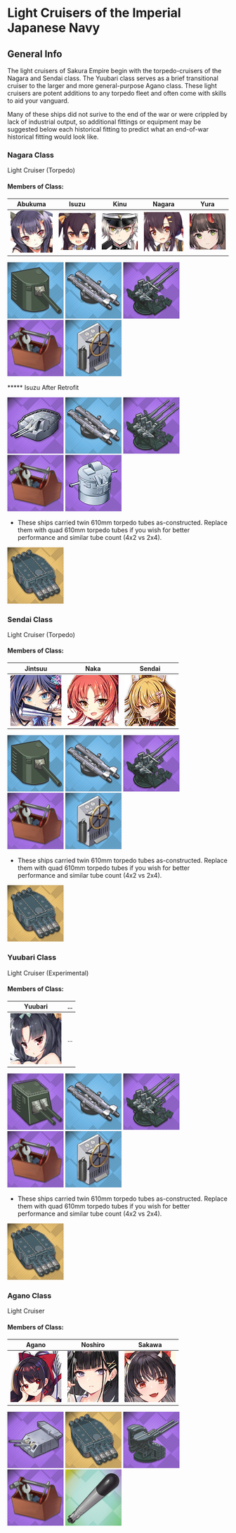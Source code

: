 # Light Cruisers of the Imperial Japanese Navy

## General Info

The light cruisers of Sakura Empire begin with the torpedo-cruisers of the Nagara and Sendai class. The Yuubari class serves as a brief transitional cruiser to the larger and more general-purpose Agano class. These light cruisers are potent additions to any torpedo fleet and often come with skills to aid your vanguard.

Many of these ships did not surive to the end of the war or were crippled by lack of industrial output, so additional fittings or equipment may be suggested below each historical fitting to predict what an end-of-war historical fitting would look like.

### Nagara Class

Light Cruiser (Torpedo) <br/>

#### Members of Class: <br/>
Abukuma | Isuzu | Kinu | Nagara | Yura
| ------ | ------ | ------ | ------ | ------ |
![Abukuma](/Icons/Ship/SakuraEmpire/Abukuma.png) | ![Isuzu](/Icons/Ship/SakuraEmpire/Isuzu.png) | ![Kinu](/Icons/Ship/SakuraEmpire/Kinu.png) | ![Nagara](/Icons/Ship/SakuraEmpire/Nagara.png) | ![Yura](/Icons/Ship/SakuraEmpire/Yura.png) <br/>

![Single140](/Icons/Equipment/Guns/CL/50Caliber3rdYearType14cm.png)
![Twin610](/Icons/Equipment/Torpedo/Surface/610mmTwinIJN.png)
![25mmT](/Icons/Equipment/AA/25mmType96T.png)
![RepairToolkit](/Icons/Equipment/Auxiliary/RepairToolkit.png)
![SteeringGear](/Icons/Equipment/Auxiliary/SteeringGear.png) <br/>

***** Isuzu After Retrofit

![127mm50ModA](/Icons/Equipment/Guns/DD/50Caliber3rdYearType12.7cmModB.png)
![Twin610](/Icons/Equipment/Torpedo/Surface/610mmTwinIJN.png)
![25mmTR](/Icons/Equipment/AA/25mmType96TT.png)
![RepairToolkit](/Icons/Equipment/Auxiliary/RepairToolkit.png)
![SteeringGear](/Icons/Equipment/Auxiliary/Type94HAFD.png) <br/>

* These ships carried twin 610mm torpedo tubes as-constructed. Replace them with quad 610mm torpedo tubes if you wish for better performance and similar tube count (4x2 vs 2x4).

![Quad610](/Icons/Equipment/Torpedo/Surface/610mmQuadIJN.png) <br/>

### Sendai Class

Light Cruiser (Torpedo) <br/>

#### Members of Class: <br/>
Jintsuu | Naka | Sendai |
| ------ | ------ | ------ |
![Jintsuu](/Icons/Ship/SakuraEmpire/Jintsuu.png) | ![Naka](/Icons/Ship/SakuraEmpire/Naka.png) | ![Sendai](/Icons/Ship/SakuraEmpire/Sendai.png) <br/>

![Single140](/Icons/Equipment/Guns/CL/50Caliber3rdYearType14cm.png)
![Twin610](/Icons/Equipment/Torpedo/Surface/610mmTwinIJN.png)
![25mmT](/Icons/Equipment/AA/25mmType96T.png)
![RepairToolkit](/Icons/Equipment/Auxiliary/RepairToolkit.png)
![SteeringGear](/Icons/Equipment/Auxiliary/SteeringGear.png) <br/>

* These ships carried twin 610mm torpedo tubes as-constructed. Replace them with quad 610mm torpedo tubes if you wish for better performance and similar tube count (4x2 vs 2x4).

![Quad610](/Icons/Equipment/Torpedo/Surface/610mmQuadIJN.png) <br/>

### Yuubari Class

Light Cruiser (Experimental) <br/>

#### Members of Class: <br/>
Yuubari | ...
| ------ | ------ | 
![Yuubari](/Icons/Ship/SakuraEmpire/Yuubari.png) | ... <br/>

![Twin140](/Icons/Equipment/Guns/CL/50Caliber3rdYearTypeB14cm.png)
![Twin610](/Icons/Equipment/Torpedo/Surface/610mmTwinIJN.png)
![25mmTR](/Icons/Equipment/AA/25mmType96TT.png)
![RepairToolkit](/Icons/Equipment/Auxiliary/RepairToolkit.png)
![SteeringGear](/Icons/Equipment/Auxiliary/SteeringGear.png) <br/>

* These ships carried twin 610mm torpedo tubes as-constructed. Replace them with quad 610mm torpedo tubes if you wish for better performance and similar tube count (4x2 vs 2x4).

![Quad610](/Icons/Equipment/Torpedo/Surface/610mmQuadIJN.png) <br/>

### Agano Class

Light Cruiser <br/>

#### Members of Class: <br/>
Agano | Noshiro | Sakawa
| ------ | ------ |  ------ | 
![Agano](/Icons/Ship/SakuraEmpire/Agano.png) | ![Noshiro](/Icons/Ship/SakuraEmpire/Noshiro.png) | ![Sakawa](/Icons/Ship/SakuraEmpire/Sakawa.png) <br/>

![Twin140](/Icons/Equipment/Guns/CL/50Caliber41stYearType15cm.png)
![Quad610](/Icons/Equipment/Torpedo/Surface/610mmQuadIJN.png)
![127mmAA](/Icons/Equipment/AA/40CaliberType8912.7cm.png)
![RepairToolkit](/Icons/Equipment/Auxiliary/RepairToolkit.png)
![NavalCamo](/Icons/Equipment/Auxiliary/OxygenTorpedoUR.png) <br/>
